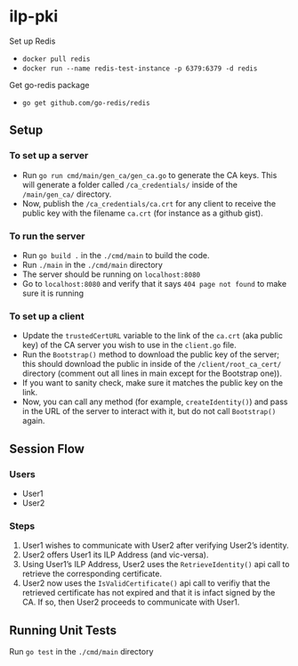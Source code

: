 # ilp-pki

Set up Redis 
- `docker pull redis`  
- `docker run --name redis-test-instance -p 6379:6379 -d redis`

Get go-redis package
- `go get github.com/go-redis/redis`

## Setup

### To set up a server
- Run `go run cmd/main/gen_ca/gen_ca.go` to generate the CA keys. This will generate a folder called `/ca_credentials/` inside of the `/main/gen_ca/` directory. 
- Now, publish the `/ca_credentials/ca.crt` for any client to receive the public key with the filename `ca.crt` (for instance as a github gist). 

### To run the server
- Run `go build .` in the `./cmd/main` to build the code.
- Run `./main` in the `./cmd/main` directory
- The server should be running on `localhost:8080`
- Go to `localhost:8080` and verify that it says `404 page not found` to make sure it is running

### To set up a client
- Update the `trustedCertURL` variable to the link of the `ca.crt` (aka public key) of the CA server you wish to use in the `client.go` file.
- Run the `Bootstrap()` method to download the public key of the server; this should download the public in inside of the `/client/root_ca_cert/` directory (comment out all lines in main except for the Bootstrap one)). 
- If you want to sanity check, make sure it matches the public key on the link.
- Now, you can call any method (for example, `createIdentity()`) and pass in the URL of the server to interact with it, but do not call `Bootstrap()` again.

## Session Flow

### Users
- User1
- User2

### Steps
1. User1 wishes to communicate with User2 after verifying User2’s identity.
2. User2 offers User1 its ILP Address (and vic-versa).
3. Using User1’s ILP Address, User2 uses the `RetrieveIdentity()` api call to retrieve the corresponding certificate.
4. User2 now uses the `IsValidCertificate()` api call to verifiy that the retrieved certificate has not expired and that it is infact signed by the CA. If so, then User2 proceeds to communicate with User1.

## Running Unit Tests
Run `go test` in the `./cmd/main` directory
